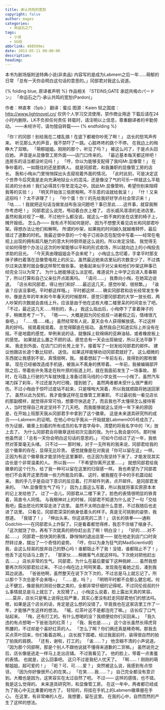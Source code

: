 ```yaml
---
title: 承认共鸣的宽恕
copyright: false
author: mages
categories:
  - 命运石之门
tags:
  - 小说
  - SG线
abbrlink: 488599ec
date: 2013-05-11 00:00:00
description:
headimg:
---
```

本书为剧场版附送特典小说(非卖品)
内容写的是成为Labmem之后一年……萌郁的日常
「总有一天你会明白这句话的意思的。」冈部君对我这么说道。
<!-- more -->
{% folding blue, 原译者声明 %}
作品相关
『STEINS;GATE 承認共鳴のパードン』
「命运石之门-承认共鸣的宽恕(Pardon)」

作者：林直孝（5pb.）
翻译：蜜瓜
图源：Kaien
轻之国度：http://www.lightnovel.cn/
仅供个人学习交流使用，禁作商业用途
下载后请在24小时内删除，LK不负担任何责任
转载时，请注明以上信息，尊重翻译者的辛勤劳动。
——未经许可，请勿擅自转载——
{% endfolding %}

「你丫的冈部！别给我在二楼乱搞！在底下都被你吵死了啊！」
店长的怒骂声传来。
听见那么大的声音，我不禁吓了一跳。心脏咚咚的跳个不停。
在我边上的绹睁大了双眼。
「萌郁姐姐。刚刚的那个，听见了吗？」
被这么问了，于是点头回应她。
声音是从显像管工房外面——店门口传来的。
「最近基本每天都这样吧！连房东的话当都没听见吗！」
「哼，你以为能够支配得了我吗Mr.显像管！」
在争吵着的，一如既往的还是那俩人。
就是冈部君，和我兼职的显像管工房的店长。
我和小绹从门里悄悄探出头去窥视着外面的情况。
「此时此刻，可是决定这个世界今后究竟是走向充满地狱业火的混沌，还是像没了气的可乐一样就这么平稳前进的分水岭！我们必得其引导至混沌之中。因此Mr.显像管哟，希望你别来阻碍我等的实验！」
「明天开始涨三倍房租啊。不乐意的话就给我滚！」
「什！又来这招吗！？太不讲理了！」
「吵个蛋！你丫的先给我好好学点社会常识来！」
「咕……！我就把这句话当做宣战布告没问题吧？事已至此……这件事，就容我稍作考虑吧！」
冈部君这么说完，甩动着白衣上楼了。
店长威风凛凛的走进店里。虽然和我对视了一眼，不过他什么都没说。就这么一脸不爽的坐在店里的椅子上，摊开报纸。
怎么办——
我有点不知如何是好。
因为不想整天看见店长和冈部君吵架。得想办法让他们和解啊。
所谓的吵架，如果拖的时间越久就越难释怀，最后错过了道歉的时机。我最近很中意的一个电子订阅杂志在配信中写着——经常在电视上出现的拥有超凡魅力的意大利帅厨师是这么说的。所以肯定没错。
我觉得无论如何得想个办法让这次的吵架能够以平和的形式收场，所以就向边上的小绹投去求助的目光。
「今天真由理姐姐会不会来呢？」
小绹这么念叨着，手拿平时那支掸子拂扫着落在显像管电视上的灰尘。虽然最近她来店里玩的次数变少了，不过偶尔过来店里时就会像这样帮忙做些事。
她看起来似乎对父亲和他们吵架这种事已经完全习以为常了。
为什么她能够这么淡定呢。难道说升上中学之后进入青春期了，所以打算和自己父亲拉开点距离吗。
「请问……」
我靠向小绹，在她耳边说道。
「店长和冈部君，得让他们和好……最近这几天，感觉吵架，很频繁。」
「诶诶？应该没事吧。平时都这样哦。」
平时都这样……
确实冈部君和店长经常发生争吵。像是去年的年末和今年春天的时候那样，感觉只要冈部君的大学一放长假，两人吵架的次数就会直线上升。应该是由于他在这栋大楼二楼里呆的时间变长了吧。
「不过，最近这几天……特别的，多。」
我这么指出后，小绹停下了拿着掸子的手，稍微思考了一下。
「嗯——，大概是因为冈伦叔叔一进暑假之后，情绪很亢奋吧。」
「……情……绪。」
虽然经常有人说，夏天会令人获得解放感。不过这样真的好吗。
摇晃着摇晃着。
总觉得脚底在摇动。
虽然我自己知道实际上并没有在摇。不是地震的感觉，举例来说的话，就像踩上软绵绵的亚麻油毡，或者橡皮板上的感觉。
如果就这么置之不顾的话，感觉总有一天会出现破绽，所以无法平静下来。
我走到外面，在店门口的长凳上坐下。接着写了一封发给冈部君的邮件。
建议他跟店长道个歉比较好。
送信。
如果这样能够劝动冈部君就好了。
这么细微的东西就让我感到不安。真懦弱啊，我。
接着想起了一年前左右，我得到的那枚徽章。
现在已经被改造成手机链，被我从不离身的携带着。
一年前，我被编辑部开除之后，带着些许失落走在秋叶原的街道上时，就在我面前发生了一场事故。
那时，在马路上行驶的汽车就快撞上准备过斑马线的小学女孩——小绹了。虽然汽车竭力踩了刹车，不过还是为时已晚，撞到她了。
虽然两者都未受什么很严重的伤。不过小绹由于惊吓过度站不起来，只是嚎啕大哭着，所以我就顺路将她送回家了。
虽然以此为契机，我才能像这样在显像管工房兼职。
不过最初我一看见店长的那副模样，就觉得非常可怕，想要尽快逃走了。而且我也不太懂得怎么接待客人，当时觉得自己肯定坚持不了几天吧。
而我能够就这么坚持一年下来的原因是，在开始上班那天我从冈部君手中拿到了这个徽章。
这是未来道具研究所的成员——Labmem.的证明。在他心中似乎我从一开始就是Labmem005号成员了。作为证据，徽章上刻着的所有成员的名字首字母中，清楚的将我名字中的『K』放上去了。
为什么冈部君会将徽章送给初次见面的我。为什么我会是005。那时候他虽然说：「总有一天你会明白这句话的意思的。」 可如今已经过了近一年，我依然对答案毫无头绪。
只不过——
那时候，对于一无所有的我来说，冈部君给我的这个徽章的存在，显得无比珍贵。
感觉就像是在对我说「你可以留在这」一样。
正因为有这个徽章我才能坚持在这里兼职，也正因为我坚持下来了，才能发现其实店长是个非常温柔的人。
所以我——
「不希望你离开这里……」
就想冈部君给我徽章的这个行为，给了我一种可以留在这里的归宿感一样。
我也希望为了冈部君他们不会离开这里而做一些力所能及的事。
这时，被我握在手中的手机震动起来。
我的手几乎是自动下意识的反应着。打开邮件列表，点开邮件。
是冈部君发来的。
『Mr.显像管生气了吗？』
因为上面这么写着，所以我就将事实原原本本的记上发给他了。
过了一会儿，冈部君从二楼下来了。脸色的表情很明显的铁青着，简直令人同情。
与我眼神对上的时候，冈部君不知道为什么说了一句「交给我吧」露出悲壮的笑容走进了店里。
虽然不太明白是什么意思，不过我随后也走进了店里。
只看见，冈部君深深的俯身低着头的样子。真是无可挑剔的姿势，我想道。
「我错了！」
「伸出头来，你这该死的二货！」
店长的铁拳——通称Godchin——在冈部君头上炸裂了。只是看着都觉得疼，我忍不住缩了缩身子。
「这次就饶了你，再有下次就真的把你赶出去了啊！明白没！」
「好的……对不起……」
冈部君一脸快哭的表情，静悄悄的退出店里——
就在他走到店门口时突然转过身，摆出了一个奇怪的姿势。
「哼，你以为身为狂气的MadScientist的我，会这么轻易的放弃自己的野心吗！谁都阻止不了我！没错，谁都阻止不了！」
他丢下这句话马上跑了。
「那家伙……稍微客气点就这样吗。下次绝对把他赶出去……」
店长非常的生气。
冈部君，为什么在最后要留下这种挑衅……
虽然我想要再次将冈部君拉过来。
不过小绹在边上呵呵笑着。发现我在看她之后，凑到我耳边说道。
「爸爸他啊，虽然整天在说下次下次的，不过总是马上就忘记了。所以那个下次总是不会来哦\~」
「……是，吗？」
「明明平时都不会那么健忘呢。何止不健忘，像是我的测验分数之类的，全都非常仔细的记得呢。不过冈伦叔叔的什么事情就总是马上就忘了，太狡猾了。」
小绹这么说着，脸上露出天真的笑容。
……莫非，店长只是嘴上说得比较严重，其实心里没有赶走冈部君他们的想法吗。
嗯，如果是这个店长的话，肯定是这么想的没错了。毕竟我也在这家店里工作了一年，才能够产生这样的想法。
「嘁，红茶叶这不是都泡完了嘛。」
店长叹了口气站起来。
「绹，还有打工的。有什么想喝的没？我顺便给你们买回来。」
「我久违的有点想喝一下爸爸泡的红茶！」
「我、我也是……」
这个店长虽然长得虎背熊腰的，不过却是个喜好红茶的人。
「怎么了啊？你们俩还真是稀奇啊。那我去买点茶叶回来，你们看着店啊。」
店长脱下围裙，经过我面前时，装得很自然的拍了拍我的肩膀。
「还有，谢啦，打工的」
「诶……？」
他含糊不清的小声说道。
「因为那个冈部啊，那是个别人不跟他说就不懂得来道歉的二货嘛。」
虽然说完之后，店长像是逃走一样马上走出店铺。
不过我看见了。
他的脸上，带着一点害羞的表情。
也就是，这么回事吧。
这只不过是我杞人忧天了。
「啊……！刚刚的萌郁姐姐，超可爱的！」
「呃？可、可……爱？」
突然被这么说，我感到有点惊讶。
「因为你好像很开心的在笑。」
「在笑……我……？」
自己完全都没有意识到。大概也是因为，这笑容实在太过自然了吧。
不过——
这样的感情，也不错。我是这么觉得的。
未来道具研究所，和显像管工房。
在这一年中，两者都已经成为了我心中无比重要的地方了。
轻轻的，将挂在手机上的Labmem徽章握在手心。
在这里，有非常棒的人在。
我想要，留在这里。
在我的心中，自然而然的产生了这样的想法。